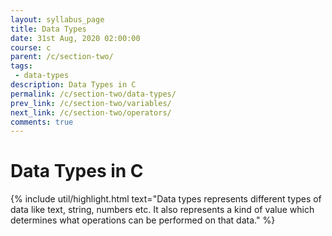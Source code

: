 ```yaml
---
layout: syllabus_page
title: Data Types
date: 31st Aug, 2020 02:00:00
course: c
parent: /c/section-two/
tags:
 - data-types
description: Data Types in C
permalink: /c/section-two/data-types/
prev_link: /c/section-two/variables/
next_link: /c/section-two/operators/
comments: true
---
```


# Data Types in C

{% include util/highlight.html
    text="Data types represents different types of data like text, string, numbers etc.
          It also represents a kind of value which determines what operations can be performed on that data."
%}

